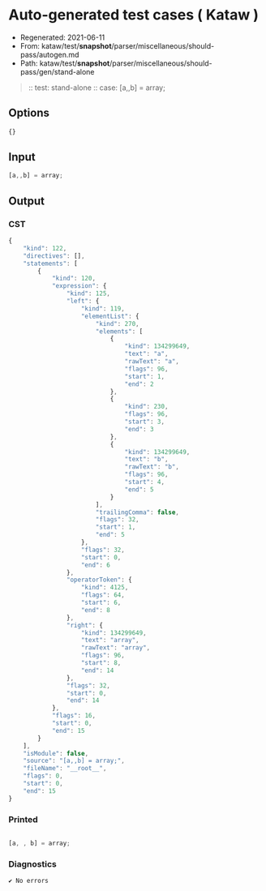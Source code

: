 # Auto-generated test cases ( Kataw )
- Regenerated: 2021-06-11
- From: kataw/test/__snapshot__/parser/miscellaneous/should-pass/autogen.md
- Path: kataw/test/__snapshot__/parser/miscellaneous/should-pass/gen/stand-alone
> :: test: stand-alone
> :: case: [a,,b] = array;
## Options

`````js
{}
`````
## Input

`````js
[a,,b] = array;
`````
## Output

### CST

```javascript
{
    "kind": 122,
    "directives": [],
    "statements": [
        {
            "kind": 120,
            "expression": {
                "kind": 125,
                "left": {
                    "kind": 119,
                    "elementList": {
                        "kind": 270,
                        "elements": [
                            {
                                "kind": 134299649,
                                "text": "a",
                                "rawText": "a",
                                "flags": 96,
                                "start": 1,
                                "end": 2
                            },
                            {
                                "kind": 230,
                                "flags": 96,
                                "start": 3,
                                "end": 3
                            },
                            {
                                "kind": 134299649,
                                "text": "b",
                                "rawText": "b",
                                "flags": 96,
                                "start": 4,
                                "end": 5
                            }
                        ],
                        "trailingComma": false,
                        "flags": 32,
                        "start": 1,
                        "end": 5
                    },
                    "flags": 32,
                    "start": 0,
                    "end": 6
                },
                "operatorToken": {
                    "kind": 4125,
                    "flags": 64,
                    "start": 6,
                    "end": 8
                },
                "right": {
                    "kind": 134299649,
                    "text": "array",
                    "rawText": "array",
                    "flags": 96,
                    "start": 8,
                    "end": 14
                },
                "flags": 32,
                "start": 0,
                "end": 14
            },
            "flags": 16,
            "start": 0,
            "end": 15
        }
    ],
    "isModule": false,
    "source": "[a,,b] = array;",
    "fileName": "__root__",
    "flags": 0,
    "start": 0,
    "end": 15
}
```

### Printed

```javascript

[a, , b] = array;
```

### Diagnostics

```javascript
✔ No errors
```

